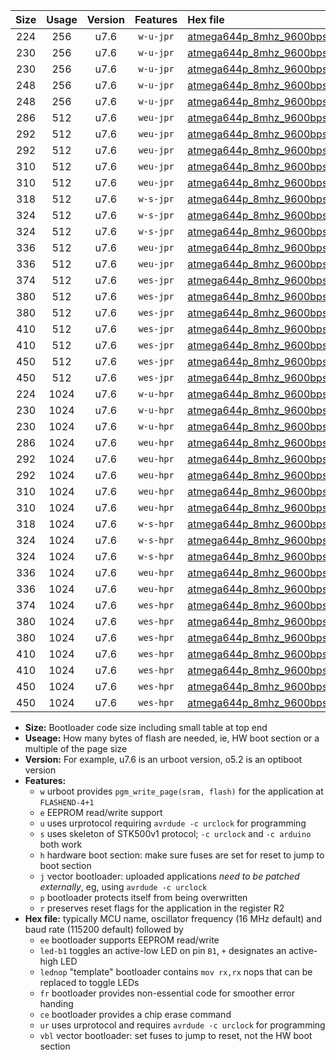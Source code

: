 |Size|Usage|Version|Features|Hex file|
|:-:|:-:|:-:|:-:|:--|
|224|256|u7.6|`w-u-jpr`|[atmega644p_8mhz_9600bps_ur_vbl.hex](https://raw.githubusercontent.com/stefanrueger/urboot/main/atmega644p_8mhz_9600bps_ur_vbl.hex)|
|230|256|u7.6|`w-u-jpr`|[atmega644p_8mhz_9600bps_led+b0_ur_vbl.hex](https://raw.githubusercontent.com/stefanrueger/urboot/main/atmega644p_8mhz_9600bps_led+b0_ur_vbl.hex)|
|230|256|u7.6|`w-u-jpr`|[atmega644p_8mhz_9600bps_lednop_ur_vbl.hex](https://raw.githubusercontent.com/stefanrueger/urboot/main/atmega644p_8mhz_9600bps_lednop_ur_vbl.hex)|
|248|256|u7.6|`w-u-jpr`|[atmega644p_8mhz_9600bps_led+b0_fr_ur_vbl.hex](https://raw.githubusercontent.com/stefanrueger/urboot/main/atmega644p_8mhz_9600bps_led+b0_fr_ur_vbl.hex)|
|248|256|u7.6|`w-u-jpr`|[atmega644p_8mhz_9600bps_lednop_fr_ur_vbl.hex](https://raw.githubusercontent.com/stefanrueger/urboot/main/atmega644p_8mhz_9600bps_lednop_fr_ur_vbl.hex)|
|286|512|u7.6|`weu-jpr`|[atmega644p_8mhz_9600bps_ee_ur_vbl.hex](https://raw.githubusercontent.com/stefanrueger/urboot/main/atmega644p_8mhz_9600bps_ee_ur_vbl.hex)|
|292|512|u7.6|`weu-jpr`|[atmega644p_8mhz_9600bps_ee_led+b0_ur_vbl.hex](https://raw.githubusercontent.com/stefanrueger/urboot/main/atmega644p_8mhz_9600bps_ee_led+b0_ur_vbl.hex)|
|292|512|u7.6|`weu-jpr`|[atmega644p_8mhz_9600bps_ee_lednop_ur_vbl.hex](https://raw.githubusercontent.com/stefanrueger/urboot/main/atmega644p_8mhz_9600bps_ee_lednop_ur_vbl.hex)|
|310|512|u7.6|`weu-jpr`|[atmega644p_8mhz_9600bps_ee_led+b0_fr_ur_vbl.hex](https://raw.githubusercontent.com/stefanrueger/urboot/main/atmega644p_8mhz_9600bps_ee_led+b0_fr_ur_vbl.hex)|
|310|512|u7.6|`weu-jpr`|[atmega644p_8mhz_9600bps_ee_lednop_fr_ur_vbl.hex](https://raw.githubusercontent.com/stefanrueger/urboot/main/atmega644p_8mhz_9600bps_ee_lednop_fr_ur_vbl.hex)|
|318|512|u7.6|`w-s-jpr`|[atmega644p_8mhz_9600bps_vbl.hex](https://raw.githubusercontent.com/stefanrueger/urboot/main/atmega644p_8mhz_9600bps_vbl.hex)|
|324|512|u7.6|`w-s-jpr`|[atmega644p_8mhz_9600bps_led+b0_vbl.hex](https://raw.githubusercontent.com/stefanrueger/urboot/main/atmega644p_8mhz_9600bps_led+b0_vbl.hex)|
|324|512|u7.6|`w-s-jpr`|[atmega644p_8mhz_9600bps_lednop_vbl.hex](https://raw.githubusercontent.com/stefanrueger/urboot/main/atmega644p_8mhz_9600bps_lednop_vbl.hex)|
|336|512|u7.6|`weu-jpr`|[atmega644p_8mhz_9600bps_ee_led+b0_fr_ce_ur_vbl.hex](https://raw.githubusercontent.com/stefanrueger/urboot/main/atmega644p_8mhz_9600bps_ee_led+b0_fr_ce_ur_vbl.hex)|
|336|512|u7.6|`weu-jpr`|[atmega644p_8mhz_9600bps_ee_lednop_fr_ce_ur_vbl.hex](https://raw.githubusercontent.com/stefanrueger/urboot/main/atmega644p_8mhz_9600bps_ee_lednop_fr_ce_ur_vbl.hex)|
|374|512|u7.6|`wes-jpr`|[atmega644p_8mhz_9600bps_ee_vbl.hex](https://raw.githubusercontent.com/stefanrueger/urboot/main/atmega644p_8mhz_9600bps_ee_vbl.hex)|
|380|512|u7.6|`wes-jpr`|[atmega644p_8mhz_9600bps_ee_led+b0_vbl.hex](https://raw.githubusercontent.com/stefanrueger/urboot/main/atmega644p_8mhz_9600bps_ee_led+b0_vbl.hex)|
|380|512|u7.6|`wes-jpr`|[atmega644p_8mhz_9600bps_ee_lednop_vbl.hex](https://raw.githubusercontent.com/stefanrueger/urboot/main/atmega644p_8mhz_9600bps_ee_lednop_vbl.hex)|
|410|512|u7.6|`wes-jpr`|[atmega644p_8mhz_9600bps_ee_led+b0_fr_vbl.hex](https://raw.githubusercontent.com/stefanrueger/urboot/main/atmega644p_8mhz_9600bps_ee_led+b0_fr_vbl.hex)|
|410|512|u7.6|`wes-jpr`|[atmega644p_8mhz_9600bps_ee_lednop_fr_vbl.hex](https://raw.githubusercontent.com/stefanrueger/urboot/main/atmega644p_8mhz_9600bps_ee_lednop_fr_vbl.hex)|
|450|512|u7.6|`wes-jpr`|[atmega644p_8mhz_9600bps_ee_led+b0_fr_ce_vbl.hex](https://raw.githubusercontent.com/stefanrueger/urboot/main/atmega644p_8mhz_9600bps_ee_led+b0_fr_ce_vbl.hex)|
|450|512|u7.6|`wes-jpr`|[atmega644p_8mhz_9600bps_ee_lednop_fr_ce_vbl.hex](https://raw.githubusercontent.com/stefanrueger/urboot/main/atmega644p_8mhz_9600bps_ee_lednop_fr_ce_vbl.hex)|
|224|1024|u7.6|`w-u-hpr`|[atmega644p_8mhz_9600bps_ur.hex](https://raw.githubusercontent.com/stefanrueger/urboot/main/atmega644p_8mhz_9600bps_ur.hex)|
|230|1024|u7.6|`w-u-hpr`|[atmega644p_8mhz_9600bps_led+b0_ur.hex](https://raw.githubusercontent.com/stefanrueger/urboot/main/atmega644p_8mhz_9600bps_led+b0_ur.hex)|
|230|1024|u7.6|`w-u-hpr`|[atmega644p_8mhz_9600bps_lednop_ur.hex](https://raw.githubusercontent.com/stefanrueger/urboot/main/atmega644p_8mhz_9600bps_lednop_ur.hex)|
|286|1024|u7.6|`weu-hpr`|[atmega644p_8mhz_9600bps_ee_ur.hex](https://raw.githubusercontent.com/stefanrueger/urboot/main/atmega644p_8mhz_9600bps_ee_ur.hex)|
|292|1024|u7.6|`weu-hpr`|[atmega644p_8mhz_9600bps_ee_led+b0_ur.hex](https://raw.githubusercontent.com/stefanrueger/urboot/main/atmega644p_8mhz_9600bps_ee_led+b0_ur.hex)|
|292|1024|u7.6|`weu-hpr`|[atmega644p_8mhz_9600bps_ee_lednop_ur.hex](https://raw.githubusercontent.com/stefanrueger/urboot/main/atmega644p_8mhz_9600bps_ee_lednop_ur.hex)|
|310|1024|u7.6|`weu-hpr`|[atmega644p_8mhz_9600bps_ee_led+b0_fr_ur.hex](https://raw.githubusercontent.com/stefanrueger/urboot/main/atmega644p_8mhz_9600bps_ee_led+b0_fr_ur.hex)|
|310|1024|u7.6|`weu-hpr`|[atmega644p_8mhz_9600bps_ee_lednop_fr_ur.hex](https://raw.githubusercontent.com/stefanrueger/urboot/main/atmega644p_8mhz_9600bps_ee_lednop_fr_ur.hex)|
|318|1024|u7.6|`w-s-hpr`|[atmega644p_8mhz_9600bps.hex](https://raw.githubusercontent.com/stefanrueger/urboot/main/atmega644p_8mhz_9600bps.hex)|
|324|1024|u7.6|`w-s-hpr`|[atmega644p_8mhz_9600bps_led+b0.hex](https://raw.githubusercontent.com/stefanrueger/urboot/main/atmega644p_8mhz_9600bps_led+b0.hex)|
|324|1024|u7.6|`w-s-hpr`|[atmega644p_8mhz_9600bps_lednop.hex](https://raw.githubusercontent.com/stefanrueger/urboot/main/atmega644p_8mhz_9600bps_lednop.hex)|
|336|1024|u7.6|`weu-hpr`|[atmega644p_8mhz_9600bps_ee_led+b0_fr_ce_ur.hex](https://raw.githubusercontent.com/stefanrueger/urboot/main/atmega644p_8mhz_9600bps_ee_led+b0_fr_ce_ur.hex)|
|336|1024|u7.6|`weu-hpr`|[atmega644p_8mhz_9600bps_ee_lednop_fr_ce_ur.hex](https://raw.githubusercontent.com/stefanrueger/urboot/main/atmega644p_8mhz_9600bps_ee_lednop_fr_ce_ur.hex)|
|374|1024|u7.6|`wes-hpr`|[atmega644p_8mhz_9600bps_ee.hex](https://raw.githubusercontent.com/stefanrueger/urboot/main/atmega644p_8mhz_9600bps_ee.hex)|
|380|1024|u7.6|`wes-hpr`|[atmega644p_8mhz_9600bps_ee_led+b0.hex](https://raw.githubusercontent.com/stefanrueger/urboot/main/atmega644p_8mhz_9600bps_ee_led+b0.hex)|
|380|1024|u7.6|`wes-hpr`|[atmega644p_8mhz_9600bps_ee_lednop.hex](https://raw.githubusercontent.com/stefanrueger/urboot/main/atmega644p_8mhz_9600bps_ee_lednop.hex)|
|410|1024|u7.6|`wes-hpr`|[atmega644p_8mhz_9600bps_ee_led+b0_fr.hex](https://raw.githubusercontent.com/stefanrueger/urboot/main/atmega644p_8mhz_9600bps_ee_led+b0_fr.hex)|
|410|1024|u7.6|`wes-hpr`|[atmega644p_8mhz_9600bps_ee_lednop_fr.hex](https://raw.githubusercontent.com/stefanrueger/urboot/main/atmega644p_8mhz_9600bps_ee_lednop_fr.hex)|
|450|1024|u7.6|`wes-hpr`|[atmega644p_8mhz_9600bps_ee_led+b0_fr_ce.hex](https://raw.githubusercontent.com/stefanrueger/urboot/main/atmega644p_8mhz_9600bps_ee_led+b0_fr_ce.hex)|
|450|1024|u7.6|`wes-hpr`|[atmega644p_8mhz_9600bps_ee_lednop_fr_ce.hex](https://raw.githubusercontent.com/stefanrueger/urboot/main/atmega644p_8mhz_9600bps_ee_lednop_fr_ce.hex)|

- **Size:** Bootloader code size including small table at top end
- **Useage:** How many bytes of flash are needed, ie, HW boot section or a multiple of the page size
- **Version:** For example, u7.6 is an urboot version, o5.2 is an optiboot version
- **Features:**
  + `w` urboot provides `pgm_write_page(sram, flash)` for the application at `FLASHEND-4+1`
  + `e` EEPROM read/write support
  + `u` uses urprotocol requiring `avrdude -c urclock` for programming
  + `s` uses skeleton of STK500v1 protocol; `-c urclock` and `-c arduino` both work
  + `h` hardware boot section: make sure fuses are set for reset to jump to boot section
  + `j` vector bootloader: uploaded applications *need to be patched externally*, eg, using `avrdude -c urclock`
  + `p` bootloader protects itself from being overwritten
  + `r` preserves reset flags for the application in the register R2
- **Hex file:** typically MCU name, oscillator frequency (16 MHz default) and baud rate (115200 default) followed by
  + `ee` bootloader supports EEPROM read/write
  + `led-b1` toggles an active-low LED on pin `B1`, `+` designates an active-high LED
  + `lednop` "template" bootloader contains `mov rx,rx` nops that can be replaced to toggle LEDs
  + `fr` bootloader provides non-essential code for smoother error handing
  + `ce` bootloader provides a chip erase command
  + `ur` uses urprotocol and requires `avrdude -c urclock` for programming
  + `vbl` vector bootloader: set fuses to jump to reset, not the HW boot section
